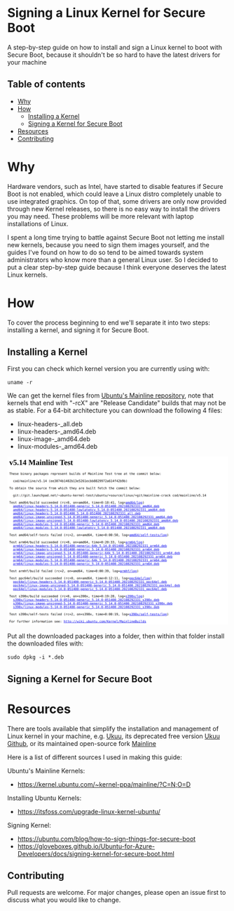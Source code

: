 # Signing a Linux Kernel for Secure Boot
A step-by-step guide on how to install and sign a Linux kernel to boot with Secure Boot, because it shouldn't be so hard to have the latest drivers for your machine 

## Table of contents
<!--ts-->
  * [Why](#why)
  * [How](#how)
    * [Installing a Kernel](#Installing-a-Kernel)
    * [Signing a Kernel for Secure Boot](#Signing-a-Kernel-for-Secure-Boot)
  * [Resources](#resources)
  * [Contributing](#contributing)
<!--te-->

# Why
Hardware vendors, such as Intel, have started to disable features if Secure Boot is not enabled, which could leave a Linux distro completely unable to use integrated graphics. On top of that, some drivers are only now provided through new Kernel releases, so there is no easy way to install the drivers you may need. These problems will be more relevant with laptop installations of Linux.

I spent a long time trying to battle against Secure Boot not letting me install new kernels, because you need to sign them images yourself, and the guides I've found on how to do so tend to be aimed towards system administrators who know more than a general Linux user. So I decided to put a clear step-by-step guide because I think everyone deserves the latest Linux kernels.

# How
To cover the process beginning to end we'll separate it into two steps: installing a kernel, and signing it for Secure Boot.

## Installing a Kernel

First you can check which kernel version you are currently using with:

```console
uname -r
```

We can get the kernel files from [Ubuntu's Mainline repository](https://kernel.ubuntu.com/~kernel-ppa/mainline/?C=N;O=D), note that kernels that end with "-rcX" are "Release Candidate" builds that may not be as stable. For a 64-bit architecture you can download the following 4 files:

* linux-headers-<version-num>_all.deb
* linux-headers-<version-num>_amd64.deb
* linux-image-<version-num>_amd64.deb
* linux-modules-<version-num>_amd64.deb

![FIles to get for 64-bit architecture](media/Ubuntu-mainline-kernels.png?s=200)



Put all the downloaded packages into a folder, then within that folder install the downloaded files with:

```console
sudo dpkg -i *.deb
```

## Signing a Kernel for Secure Boot


# Resources
There are tools available that simplify the installation and management of Linux kernel in your machine, e.g. [Ukuu](https://teejeetech.in/2019/01/20/ukuu-v19-01/), its deprecated free version [Ukuu Github](https://github.com/teejee2008/ukuu), or its maintained open-source fork [Mainline](https://github.com/bkw777/mainline)

Here is a list of different sources I used in making this guide:

Ubuntu's Mainline Kernels:
 * https://kernel.ubuntu.com/~kernel-ppa/mainline/?C=N;O=D

Installing Ubuntu Kernels:
 * https://itsfoss.com/upgrade-linux-kernel-ubuntu/

Signing Kernel:
 * https://ubuntu.com/blog/how-to-sign-things-for-secure-boot
 * https://gloveboxes.github.io/Ubuntu-for-Azure-Developers/docs/signing-kernel-for-secure-boot.html


## Contributing
Pull requests are welcome. For major changes, please open an issue first to discuss what you would like to change.
